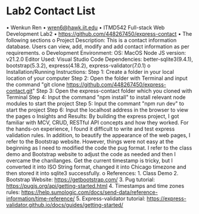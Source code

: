 # Lab2 Contact List
• Wenkun Ren
• wren6@hawk.iit.edu 
• ITMD542 Full-stack Web Development Lab2 
• https://github.com/448267450/express-contact
• The following sections
      o Project Description: 
        This is a contact information database. Users can view, add, modify and add contact information as per requirements.
      o Development Environment: 
        OS: MacOS
        Node JS version: v21.2.0
        Editor Used: Visual Studio Code
        Dependencies: better-sqlite3(9.4.1), bootstrap(5.3.2), express(4.18.2), express-validator(7.0.1)
      o Installation/Running Instructions: 
        Step 1: Create a folder in your local location of your computer
        Step 2: Open the folder with Terminal and input the command "git clone https://github.com/448267450/express-contact.git"
        Step 3: Open the express-contact folder which you cloned with Terminal
        Step 4: Input the command "npm install" to install relevant node modules to start the project
        Step 5: Input the commant "npm run dev" to start the project
        Step 6: Input the localhost address in the browser to view the pages
      o Insights and Results:
        By building the express project, I got familiar with MCV, CRUD, RESTful API concepts and how they worked.
        For the hands-on experience, I found it difficult to write and test express validation rules. In addition,
        to beautify the appearance of the web pages, I refer to the Bootstrap website. However, things were not easy
        at the beginning as I need to modified the code the pug format. I refer to the class demo and Bootstrap website
        to adjust the code as needed and then I overcame the chanllanges. Get the current timestamp is tricky, but I 
        converted it into ISO String format, changed it into Chicago timezone and then stored it into sqlite3 successfully.
      o References:
        1. Class Demo
        2. Bootstrap Website: https://getbootstrap.com/
        3. Pug tutorial: https://pugjs.org/api/getting-started.html
        4. Timestamps and time zones rules: https://help.sumologic.com/docs/send-data/reference-information/time-reference/
        5. Express-validator tutorial: https://express-validator.github.io/docs/guides/getting-started/